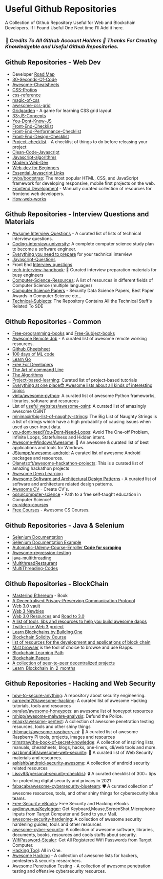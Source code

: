 
# Useful Github Repositories

A Collection of Github Repository Useful for Web and Blockchain Developers.
If I Found Useful One Next time I'll Add it here.

### 🎉 *Credits To All Github Account Holders 👏 Thanks For Creating Knowledgeble and Useful Github Repositories.*

## Github Repositories - Web Dev

* Developer [Road Map](https://github.com/kamranahmedse/developer-roadmap)
* [30-Seconds-Of-Code](https://github.com/30-seconds/30-seconds-of-code)
* [Awesome-Cheatsheets](https://github.com/LeCoupa/awesome-cheatsheets)
* [CSS-Protips](https://github.com/AllThingsSmitty/css-protips)
* [css-reference](https://github.com/jgthms/css-reference)
* [magic-of-css](https://github.com/adamschwartz/magic-of-css)
* [awesome-css-grid](https://github.com/valentinogagliardi/awesome-css-grid)
* [Gridgarden](https://github.com/thomaspark/gridgarden) - A game for learning CSS grid layout 
* [33-JS-Concepts](https://github.com/leonardomso/33-js-concepts)
* [You-Dont-Know-JS](https://github.com/getify/You-Dont-Know-JS/)
* [Front-End-Checklist](https://github.com/thedaviddias/Front-End-Checklist)
* [Front-End-Performance-Checklist](https://github.com/thedaviddias/Front-End-Performance-Checklist)
* [Front-End-Design-Checklist](https://github.com/thedaviddias/Front-End-Design-Checklist)
* [Project-checklist](https://github.com/amilajack/project-checklist) - A checklist of things to do before releasing your project
* [Clean-Code-Javascript](https://github.com/ryanmcdermott/clean-code-javascript)
* [Javascript-algorithms](https://github.com/trekhleb/javascript-algorithms)
* [Modern Web-Dev](https://github.com/dexteryy/spellbook-of-modern-webdev)
* [Web-dev for Beginners](https://microsoft.github.io/Web-Dev-For-Beginners/#/)
* [Essential Javascript Links](https://gist.github.com/ericelliott/d576f72441fc1b27dace/0cee592f8f8b7eae39c4b3851ae92b00463b67b9)
* [twbs/bootstrap](https://github.com/twbs/bootstrap): The most popular HTML, CSS, and JavaScript framework for developing responsive, mobile first projects on the web.
* [Frontend Development](https://github.com/dypsilon/frontend-dev-bookmarks) - Manually curated collection of resources for frontend web developers.
* [How-web-works](https://github.com/vasanthk/how-web-works)

## Github Repositories - Interview Questions and Materials

* [Awsome Interview Questions](https://github.com/DopplerHQ/awesome-interview-questions) - A curated list of lists of technical interview questions.
* [Coding-interview-university](https://github.com/jwasham/coding-interview-university#books-for-data-structures-and-algorithms): A complete computer science study plan to become a software engineer.
* [Everything you need to prepare](https://github.com/Olshansk/interview) for your technical interview
* [Javascript-Questions](https://github.com/lydiahallie/javascript-questions)
* Front End [Interview questions](https://github.com/h5bp/Front-end-Developer-Interview-Questions) 
* [tech-interview-handbook](https://github.com/yangshun/tech-interview-handbook): 💯 Curated interview preparation materials for busy engineers
* [Computer-Science-Resources](https://github.com/the-akira/Computer-Science-Resources): A list of resources in different fields of Computer Science (multiple languages)
* [Computer Science Papers](https://github.com/papers-we-love/papers-we-love) - Security Data Science Papers, Best Paper Awards in Computer Science etc.,
* [Technical-Subjects](https://github.com/mrpawan-gupta/Technical-Subjects): The Repository Contains All the Technical Stuff's Related To SDE


## Github Repositories - Common

* [Free-programming-books](https://github.com/EbookFoundation/free-programming-books/blob/main/books/free-programming-books-langs.md) and [Free-Subject-books](https://github.com/EbookFoundation/free-programming-books/blob/main/books/free-programming-books-subjects.md)
* [Awesome Remote Job](https://github.com/lukasz-madon/awesome-remote-job) - A curated list of awesome remote working resources.
* [Github Cheetsheet](https://github.com/tiimgreen/github-cheat-sheet)
* [100 days of ML code](https://github.com/Avik-Jain/100-Days-Of-ML-Code)
* [Learn Go](https://github.com/inancgumus/learngo)
* [Free For Developers](https://github.com/ripienaar/free-for-dev#table-of-contents)
* [The Art of command Line](https://github.com/jlevy/the-art-of-command-line)
* [The Algorithms](https://github.com/orgs/TheAlgorithms/repositories)
* [Project-based-learning](https://github.com/practical-tutorials/project-based-learning): Curated list of project-based tutorials
* [Everything at one place😎 Awesome lists about all kinds of interesting topics](https://github.com/sindresorhus/awesome)
* [vinta/awesome-python](https://github.com/vinta/awesome-python): A curated list of awesome Python frameworks, libraries, software and resources
* List of [useful websites/awesome-osint](https://github.com/jivoi/awesome-osint): A curated list of amazingly awesome OSINT
* [minimaxir/big-list-of-naughty-strings](https://github.com/minimaxir/big-list-of-naughty-strings): The Big List of Naughty Strings is a list of strings which have a high probability of causing issues when used as user-input data.
* [you-dont-need/You-Dont-Need-Loops](https://github.com/you-dont-need/You-Dont-Need-Loops): Avoid The One-off Problem, Infinite Loops, Statefulness and Hidden intent.
* [Awesome-Windows/Awesome](https://github.com/Awesome-Windows/Awesome): 🎉 An awesome & curated list of best applications and tools for Windows.
* [JStumpp/awesome-android](https://github.com/JStumpp/awesome-android): A curated list of awesome Android packages and resources.
* [Olanetsoft/awesome-hackathon-projects](https://github.com/Olanetsoft/awesome-hackathon-projects): This is a curated list of amazing hackathon projects
* [Awesome Deep Learning](https://github.com/ChristosChristofidis/awesome-deep-learning)
* [Awesome Software and Architectural Design Patterns](https://github.com/DovAmir/awesome-design-patterns) - A curated list of software and architecture related design patterns.
* [Awesome CV](https://github.com/posquit0/Awesome-CV) - Create CV's.
* [ossu/computer-science](https://github.com/ossu/computer-science#introduction-to-programming) - Path to a free self-taught education in Computer Science!
* [cs-video-courses](https://github.com/Developer-Y/cs-video-courses)
* [Free Courses](https://github.com/prakhar1989/awesome-courses) - Awesome CS Courses.

## Github Repositories - Java & Selenium

* [Selenium Documentation](https://github.com/SeleniumHQ/selenium)
* [Selenium Documentation Example](https://github.com/prisma-archive/chromeless)
* [Automatic-Udemy-Course-Enroller **Code for scraping**](https://github.com/aapatre/Automatic-Udemy-Course-Enroller-GET-PAID-UDEMY-COURSES-for-FREE)
* [Awesome-regression-testing](https://github.com/mojoaxel/awesome-regression-testing)
* [java-multithreading](https://github.com/RameshMF/java-multithreading)
* [MultithreadRestaurant](https://github.com/kaichunwu/MultithreadRestaurant)
* [MultiThreading-Codes](https://github.com/abhinavece/MultiThreading-Codes)


## Github Repositories - BlockChain

* [Mastering Ethereum](https://github.com/ethereumbook/ethereumbook) - Book
* [A Decentralised Privacy-Preserving Communication Protocol](https://github.com/w3f/messaging)
* [Web 3.0 vault](https://github.com/Tikam02/Web3.0_Vault)
* [Web 3 Newbies](https://github.com/Indizr/web3newbies/blob/master/web3newbies.md)
* [Web 3.0 Resources](https://github.com/FrancescoXX/100-days-of-Web3) and [Road to 3.0](https://github.com/dingzhanjun/Road-to-web-3.0)
* [A list of tools, libs and resources to help you build awesome dapps](https://github.com/JoinColony/awesome-web3)
* [Twitter like Web 3 project](https://github.com/Zeno3463/web3.0-twitter-clone)
* [Learn Blockchains by Building One](https://github.com/dvf/blockchain)
* [Blockchain Solidity Course](https://github.com/smartcontractkit/full-blockchain-solidity-course-py)
* [list of resources for the development and applications of block chain](https://github.com/yjjnls/awesome-blockchain)
* [Mist browser](https://github.com/ethereum/mist) is the tool of choice to browse and use Ðapps.
* [Blockchain Learning Path](https://github.com/protofire/blockchain-learning-path)
* [Blockchain Papers](https://github.com/decrypto-org/blockchain-papers)
* [A collection of peer-to-peer decentralized projects](https://github.com/moshest/p2p-index)
* [Learn_Blockchain_in_2_months](https://github.com/llSourcell/Learn_Blockchain_in_2_months)


## Github Repositories - Hacking and Web Security

* [how-to-secure-anything](https://github.com/veeral-patel/how-to-secure-anything): A repository about security engineering.
* [carpedm20/awesome-hacking](https://github.com/carpedm20/awesome-hacking#reverse-engineering): A curated list of awesome Hacking tutorials, tools and resources
* [paralax/awesome-honeypots](https://github.com/paralax/awesome-honeypots): an awesome list of honeypot resources
* [rshipp/awesome-malware-analysis](https://github.com/rshipp/awesome-malware-analysis#domain-analysis): Defund the Police.
* [enaqx/awesome-pentest](https://github.com/enaqx/awesome-pentest#ddos-tools): A collection of awesome penetration testing resources, tools and other shiny things
* [thibmaek/awesome-raspberry-pi](https://github.com/thibmaek/awesome-raspberry-pi): 📝 A curated list of awesome Raspberry Pi tools, projects, images and resources
* [trimstray/the-book-of-secret-knowledge](https://github.com/trimstray/the-book-of-secret-knowledge#tool-openssl): A collection of inspiring lists, manuals, cheatsheets, blogs, hacks, one-liners, cli/web tools and more.
* [qazbnm456/awesome-web-security](https://github.com/qazbnm456/awesome-web-security#tricks-sql-injection): 🐶 A curated list of Web Security materials and resources.
* [ashishb/android-security-awesome](https://github.com/ashishb/android-security-awesome): A collection of android security related resources
* [Lissy93/personal-security-checklist](https://github.com/Lissy93/personal-security-checklist): 🔒 A curated checklist of 300+ tips for protecting digital security and privacy in 2021
* [fabacab/awesome-cybersecurity-blueteam](https://github.com/fabacab/awesome-cybersecurity-blueteam#phishing-awareness-and-reporting): 🛡️ A curated collection of awesome resources, tools, and other shiny things for cybersecurity blue teams.
* [Free-Security-eBooks](https://github.com/Hack-with-Github/Free-Security-eBooks): Free Security and Hacking eBooks
* [aydinnyunus/Keylogger](https://github.com/aydinnyunus/Keylogger): Get Keyboard,Mouse,ScreenShot,Microphone Inputs from Target Computer and Send to your Mail.
* [awesome-security-hardening](https://github.com/decalage2/awesome-security-hardening#password-generators): A collection of awesome security hardening guides, tools and other resources
* [awesome-cyber-security](https://github.com/fabionoth/awesome-cyber-security): A collection of awesome software, libraries, documents, books, resources and cools stuffs about security.
* [WifiPassword-Stealer](https://github.com/aydinnyunus/WifiPassword-Stealer): Get All Registered Wifi Passwords from Target Computer.
* [Hacking Tool](https://github.com/Z4nzu/hackingtool): All in One.
* [Awesome Hacking](https://github.com/Hack-with-Github/Awesome-Hacking) - A collection of awesome lists for hackers, pentesters & security researchers.
* [Awesome Penetration Testing](https://github.com/enaqx/awesome-pentest) - A collection of awesome penetration testing and offensive cybersecurity resources.



